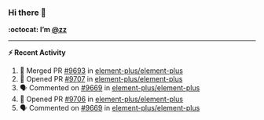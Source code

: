### Hi there 👋

**:octocat: I’m [@zz](https://github.com/holazz)**

---

**:zap: Recent Activity**

<!--START_SECTION:activity-->
1. 🎉 Merged PR [#9693](https://github.com/element-plus/element-plus/pull/9693) in [element-plus/element-plus](https://github.com/element-plus/element-plus)
2. 💪 Opened PR [#9707](https://github.com/element-plus/element-plus/pull/9707) in [element-plus/element-plus](https://github.com/element-plus/element-plus)
3. 🗣 Commented on [#9669](https://github.com/element-plus/element-plus/issues/9669) in [element-plus/element-plus](https://github.com/element-plus/element-plus)
4. 💪 Opened PR [#9706](https://github.com/element-plus/element-plus/pull/9706) in [element-plus/element-plus](https://github.com/element-plus/element-plus)
5. 🗣 Commented on [#9669](https://github.com/element-plus/element-plus/issues/9669) in [element-plus/element-plus](https://github.com/element-plus/element-plus)
<!--END_SECTION:activity-->

